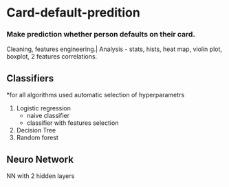 # Card-default-predition

### Make prediction whether person defaults on their card.

Cleaning, features engineering.|
Analysis - stats, hists, heat map, violin plot, boxplot, 2 features correlations.

## Classifiers 
*for all algorithms used automatic selection of hyperparametrs

1. Logistic regression
    * naive classifier
    * classifier with features selection
2. Decision Tree 
3. Random forest

## Neuro Network
NN with 2 hidden layers



